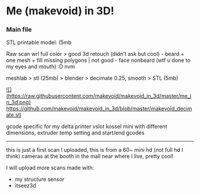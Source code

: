 # Me (makevoid) in 3D!

### Main file

STL printable model: (5mb

Raw scan wrl full color > good 3d retouch (didn't ask but cool) - beard + one mesh + fill missing polygons | not good - face nonbeard (wtf u done to my eyes and mouth) :D nvm 

meshlab > stl (25mb) > blender > decimate 0.25, smooth > STL (5mb)

<a href="https://github.com/makevoid/makevoid_in_3d/blob/master/makevoid_decimate.stl">
![](https://raw.githubusercontent.com/makevoid/makevoid_in_3d/master/me_in_3d.png)
https://github.com/makevoid/makevoid_in_3d/blob/master/makevoid_decimate.stl
</a>


gcode specific for my delta printer vslot kossel mini with different dimensions, extruder temp setting and start/end gcodes

---

this is just a first scan I uploaded, this is from a 60~ mini hd (not full hd I think) cameras at the booth in the mall near where I live, pretty cool!

I will upload more scans made with:

- my structure sensor
- itseez3d

